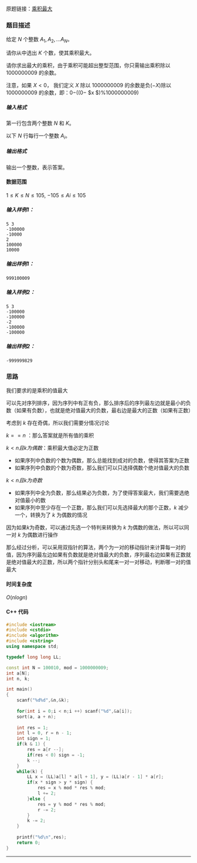 原题链接：[乘积最大](https://www.acwing.com/problem/content/1241/)

### 题目描述

给定 $N$ 个整数 $A_1,A_2,…A_N。$

请你从中选出 $K$ 个数，使其乘积最大。 

请你求出最大的乘积，由于乘积可能超出整型范围，你只需输出乘积除以 1000000009 的余数。 

注意，如果 $X<0$， 我们定义 $X$ 除以 1000000009 的余数是负$(−X)$除以 1000000009 的余数，即：0−((0− $x $)%1000000009)

##### 输入格式

第一行包含两个整数 $N$ 和 $K。$

以下 $N$ 行每行一个整数 $A_i。$

##### 输出格式

输出一个整数，表示答案。

#### 数据范围

$1≤K≤N≤105,$
$−105≤Ai≤105$

##### 输入样例1：

```
5 3
-100000
-10000
2
100000
10000
```

##### 输出样例1：

```
999100009
```

##### 输入样例2：

```
5 3
-100000
-100000
-2
-100000
-100000
```

##### 输出样例2：

```
-999999829
```



### 思路

我们要求的是乘积的值最大

可以先对序列排序，因为序列中有正有负，那么排序后的序列最左边就是最小的负数（如果有负数），也就是绝对值最大的负数，最右边是最大的正数（如果有正数）

考虑到 $k$ 存在奇偶，所以我们需要分情况讨论

$k == n$ ：那么答案就是所有值的乘积

$k < n且k 为偶数$：乘积最大值必定为正数

- 如果序列中负数的个数为偶数，那么总能找到成对的负数，使得其答案为正数
- 如果序列中负数的个数为奇数，那么我们可以只选择偶数个绝对值最大的负数

$k < n且k为奇数$

- 如果序列中全为负数，那么结果必为负数，为了使得答案最大，我们需要选绝对值最小的数
- 如果序列中至少存在一个正数，那么我们可以先选择最大的那个正数，$k$ 减少一个，转换为了 $k$ 为偶数的情况



因为如果$k$为奇数，可以通过先选一个特判来转换为 $k$ 为偶数的做法，所以可以同一对 $k$ 为偶数进行操作

那么经过分析，可以采用双指针的算法，两个为一对的移动指针来计算每一对的值，因为序列最左边如果有负数就是绝对值最大的负数，序列最右边如果有正数就是绝对值最大的正数，所以两个指针分别头和尾来一对一对移动，判断哪一对的值最大

#### 时间复杂度

$O(nlogn)$

#### C++ 代码
```cpp
#include <iostream>
#include <cstdio>
#include <algorithm>
#include <cstring>
using namespace std;

typedef long long LL;

const int N = 100010, mod = 1000000009;
int a[N];
int n, k;

int main()
{
    scanf("%d%d",&n,&k);
    
    for(int i = 0;i < n;i ++) scanf("%d",&a[i]);
    sort(a, a + n);
    
    int res = 1;
    int l = 0, r = n - 1;
    int sign = 1;
    if(k & 1) {
        res = a[r --];
        if(res < 0) sign = -1;
        k --;
    }
    while(k) {
        LL x = (LL)a[l] * a[l + 1], y = (LL)a[r - 1] * a[r];
        if(x * sign > y * sign) {
            res = x % mod * res % mod;
            l += 2;
        }else {
            res = y % mod * res % mod;
            r -= 2;
        }
        k -= 2;
    }
    
    printf("%d\n",res);
    return 0;
}
```

----------


